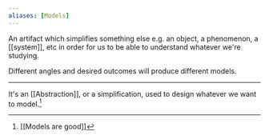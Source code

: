 ```yaml
---
aliases: [Models]
---
```


An artifact which simplifies something else e.g. an object, a phenomenon, a [[system]], etc in order for us to be able to understand whatever we're studying. 

Different angles and desired outcomes will produce different models.

---

It's an [[Abstraction]], or a simplification, used to design whatever we want to model.[^1]

[^1]: [[Models are good]]
